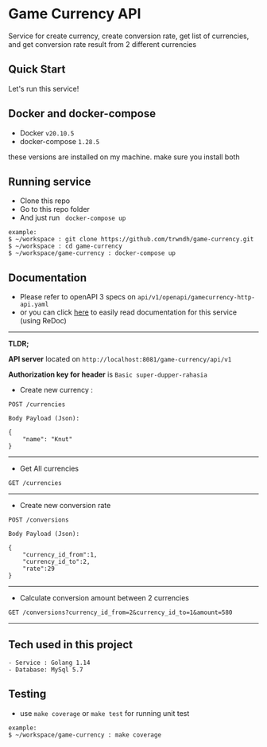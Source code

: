 # Game Currency API
Service for create currency, create conversion rate, get list of currencies, and get conversion rate result from 2 different currencies

## Quick Start
Let's run this service!

## Docker and docker-compose
* Docker ```v20.10.5``` 
* docker-compose ```1.28.5```

these versions are installed on my machine. make sure you install both

## Running service
* Clone this repo 
* Go to this repo folder 
* And just run 
``` docker-compose up```

```
example:
$ ~/workspace : git clone https://github.com/trwndh/game-currency.git
$ ~/workspace : cd game-currency
$ ~/workspace/game-currency : docker-compose up
```

## Documentation
- Please refer to openAPI 3 specs on ```api/v1/openapi/gamecurrency-http-api.yaml```
- or you can click [here](http://redocly.github.io/redoc/?url=https://raw.githubusercontent.com/trwndh/game-currency/main/api/v1/openapi/gamecurreny-http-api.yaml) to easily read documentation for this service (using ReDoc)


---
**TLDR;**

__API server__ located on ```http://localhost:8081/game-currency/api/v1```

__Authorization key for header__ is ```Basic super-dupper-rahasia```

* Create new currency :  
```
POST /currencies
```
```
Body Payload (Json):

{
    "name": "Knut"
}
```
---
* Get All currencies
```
GET /currencies
```
---
* Create new conversion rate
```
POST /conversions
```
```
Body Payload (Json):

{
    "currency_id_from":1,
    "currency_id_to":2,
    "rate":29
}

```
---
* Calculate conversion amount between 2 currencies
```
GET /conversions?currency_id_from=2&currency_id_to=1&amount=580
```
---

## Tech used in this project
```
- Service : Golang 1.14
- Database: MySql 5.7 
```

## Testing
* use `make coverage` or `make test` for running unit test
```
example:
$ ~/workspace/game-currency : make coverage
```
